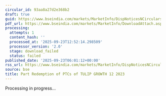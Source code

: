 ```yaml
---
circular_id: 93aa8a27d2e368b2
draft: true
guid: https://www.bseindia.com/markets/MarketInfo/DispNoticesNCirculars.aspx?Noticeid={E2BEDAB7-49C7-4235-90AF-F2A24B03D012}&noticeno=20250923-5&dt=09/23/2025&icount=5&totcount=55&flag=0
pdf_url: https://www.bseindia.com/markets/MarketInfo/DownloadAttach.aspx?id=20250923-5&attachedId=
processing:
  attempts: 1
  content_hash: ''
  processed_at: '2025-09-23T12:52:14.298509'
  processor_version: '2.0'
  stage: download_failed
  status: failed
published_date: '2025-09-23T06:01:12+00:00'
rss_url: https://www.bseindia.com/markets/MarketInfo/DispNoticesNCirculars.aspx?Noticeid={E2BEDAB7-49C7-4235-90AF-F2A24B03D012}&noticeno=20250923-5&dt=09/23/2025&icount=5&totcount=55&flag=0
source: bse
title: Part Redemption of PTCs of TULIP GROWTH 12 2023
---
```


Processing in progress...